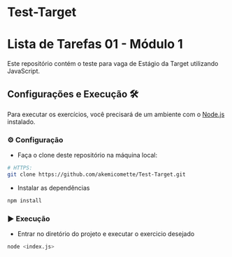 # Test-Target

# Lista de Tarefas 01 - Módulo 1

Este repositório contém o teste para vaga de Estágio da Target utilizando JavaScript.

## Configurações e Execução 🛠️

Para executar os exercícios, você precisará de um ambiente com o [Node.js](https://nodejs.org/) instalado.

### ⚙️ Configuração

- Faça o clone deste repositório na máquina local:

```bash
# HTTPS:
git clone https://github.com/akemicomette/Test-Target.git

```

- Instalar as dependências

```bash
npm install
```

### ▶️ Execução

- Entrar no diretório do projeto e executar o exercicio desejado

```bash
node <index.js>
```
